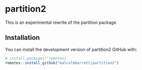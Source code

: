 
<!-- README.md is generated from README.Rmd. Please edit that file -->

# partition2

This is an experimental rewrite of the partition package

## Installation

You can install the development version of partition2 GitHub with:

``` r
# install.packages("remotes)
remotes::install_github("malcolmbarrett/partition2")
```
